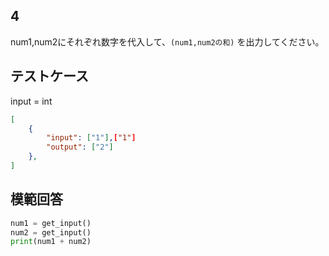 ## 4

num1,num2にそれぞれ数字を代入して、`(num1,num2の和)` を出力してください。

## テストケース
input = int
```json
[
	{
		"input": ["1"],["1"]
		"output": ["2"]
  	},
]
```

## 模範回答
```python
num1 = get_input()
num2 = get_input()
print(num1 + num2)
```